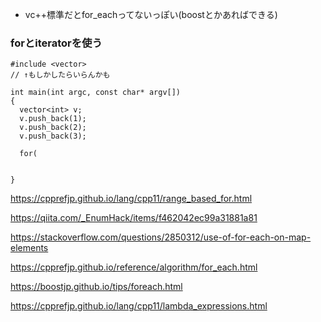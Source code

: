 - vc++標準だとfor_eachってないっぽい(boostとかあればできる)

### forとiteratorを使う
```
#include <vector>
// ↑もしかしたらいらんかも

int main(int argc, const char* argv[])
{
  vector<int> v;
  v.push_back(1);
  v.push_back(2);
  v.push_back(3);
  
  for(
  
  
}
```

https://cpprefjp.github.io/lang/cpp11/range_based_for.html

https://qiita.com/_EnumHack/items/f462042ec99a31881a81

https://stackoverflow.com/questions/2850312/use-of-for-each-on-map-elements

https://cpprefjp.github.io/reference/algorithm/for_each.html

https://boostjp.github.io/tips/foreach.html

https://cpprefjp.github.io/lang/cpp11/lambda_expressions.html

